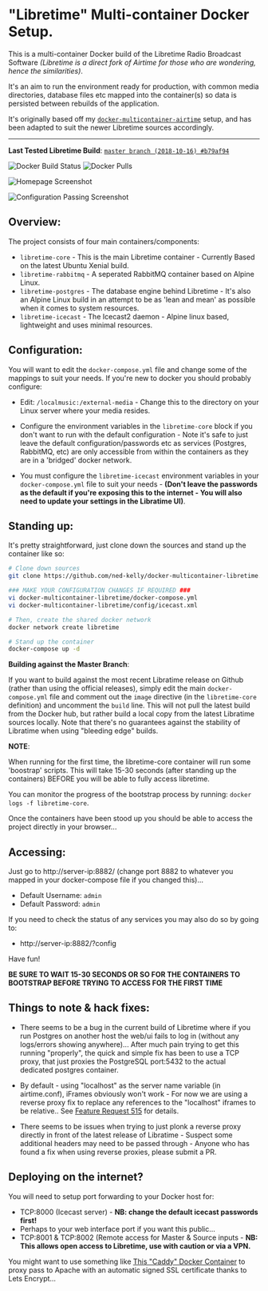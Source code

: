 # "Libretime" Multi-container Docker Setup.

This is a multi-container Docker build of the Libretime Radio Broadcast Software _(Libretime is a direct fork of Airtime for those who are wondering, hence the similarities)_.

It's an aim to run the environment ready for production, with common media directories, database files etc mapped into the container(s) so data is persisted between rebuilds of the application.

It's originally based off my [`docker-multicontainer-airtime`](https://github.com/ned-kelly/docker-multicontainer-airtime) setup, and has been adapted to suit the newer Libretime sources accordingly.

---------------------------

**Last Tested Libretime Build**: [`master branch (2018-10-16) #b79af94`](https://github.com/LibreTime/libretime/commit/b79af9480b6a22952cc36b8f8813646b770a057b)



![Docker Build Status](https://img.shields.io/docker/build/bushrangers/ubuntu-multicontainer-libretime.png) 
![Docker Pulls](https://img.shields.io/docker/pulls/bushrangers/ubuntu-multicontainer-libretime.png)





![Homepage Screenshot](https://raw.githubusercontent.com/ned-kelly/docker-multicontainer-libretime/master/screenshots/homepage.png "Libretime UI Homepage")

![Configuration Passing Screenshot](https://raw.githubusercontent.com/ned-kelly/docker-multicontainer-libretime/master/screenshots/config-check.png "Configuration Passing Screenshot")

## Overview:

The project consists of four main containers/components:

 - `libretime-core` - This is the main Libretime container - Currently Based on the latest Ubuntu Xenial build.
 - `libretime-rabbitmq` - A seperated RabbitMQ container based on Alpine Linux.
 - `libretime-postgres` - The database engine behind Libretime - It's also an Alpine Linux build in an attempt to be as 'lean and mean' as possible when it comes to system resources.
 - `libretime-icecast` - The Icecast2 daemon - Alpine linux based, lightweight and uses minimal resources.

## Configuration:

You will want to edit the `docker-compose.yml` file and change some of the mappings to suit your needs.
If you're new to docker you should probably configure:

 - Edit: `/localmusic:/external-media` - Change this to the directory on your Linux server where your media resides.

 - Configure the environment variables in the `libretime-core` block if you don't want to run with the default configuration - Note it's safe to just leave the default configuration/passwords etc as services (Postgres, RabbitMQ, etc) are only accessible from within the containers as they are in a 'bridged' docker network.

 - You must configure the `libretime-icecast` environment variables in your `docker-compose.yml` file to suit your needs - **(Don't leave the passwords as the default if you're exposing this to the internet - You will also need to update your settings in the Libratime UI)**.

## Standing up:

It's pretty straightforward, just clone down the sources and stand up the container like so:

```bash
# Clone down sources
git clone https://github.com/ned-kelly/docker-multicontainer-libretime.git

### MAKE YOUR CONFIGURATION CHANGES IF REQUIRED ###
vi docker-multicontainer-libretime/docker-compose.yml
vi docker-multicontainer-libretime/config/icecast.xml

# Then, create the shared docker network
docker network create libretime

# Stand up the container
docker-compose up -d

```

**Building against the Master Branch**:

If you want to build against the most recent Libratime release on Github (rather than using the official releases), simply edit the main `docker-compose.yml` file and comment out the `image` directive (in the `libretime-core` definition) and uncomment the `build` line. This will not pull the latest build from the Docker hub, but rather build a local copy from the latest Libratime sources locally. Note that there's no guarantees against the stability of Libratime when using "bleeding edge" builds.

**NOTE**:

When running for the first time, the libretime-core container will run some 'boostrap' scripts. This will take 15-30 seconds (after standing up the containers) BEFORE you will be able to fully access libretime.

You can monitor the progress of the bootstrap process by running: `docker logs -f libretime-core`.

Once the containers have been stood up you should be able to access the project directly in your browser...

## Accessing:

Just go to http://server-ip:8882/ (change port 8882 to whatever you mapped in your docker-compose file if you changed this)...

 - Default Username: `admin`
 - Default Password: `admin`

If you need to check the status of any services you may also do so by going to:

 - http://server-ip:8882/?config

Have fun!

**BE SURE TO WAIT 15-30 SECONDS OR SO FOR THE CONTAINERS TO BOOTSTRAP BEFORE TRYING TO ACCESS FOR THE FIRST TIME**

## Things to note & hack fixes:

 - There seems to be a bug in the current build of Libretime where if you run Postgres on another host the web/ui fails to log in (without any logs/errors showing anywhere)... After much pain trying to get this running "properly", the quick and simple fix has been to use a TCP proxy, that just proxies the PostgreSQL port:5432 to the actual dedicated postgres container.

 - By default - using "localhost" as the server name variable (in airtime.conf), iFrames obviously won't work - For now we are using a reverse proxy fix to replace any references to the "localhost" iframes to be relative.. See [Feature Request 515](https://github.com/LibreTime/libretime/issues/515) for details.

 - There seems to be issues when trying to just plonk a reverse proxy directly in front of the latest release of Libratime - Suspect some additional headers may need to be passed through - Anyone who has found a fix when using reverse proxies, please submit a PR.
 
## Deploying on the internet?

You will need to setup port forwarding to your Docker host for:

 - TCP:8000 (Icecast server) - **NB: change the default icecast passwords first!**
 - Perhaps to your web interface port if you want this public...
 - TCP:8001 & TCP:8002 (Remote access for Master & Source inputs - **NB: This allows open access to Libretime, use with caution or via a VPN.**

You might want to use something like [This "Caddy" Docker Container](https://github.com/abiosoft/caddy-docker) to proxy pass to Apache with an automatic signed SSL certificate thanks to Lets Encrypt... 
